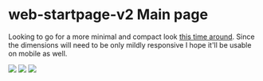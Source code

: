 <p align="center">

<h1>web-startpage-v2 Main page</h1>


  Looking to go for a more minimal and compact look [this time around](https://github.com/codencoding/web-startpage). Since the dimensions will need to be only mildly responsive I hope it'll be usable on mobile as well.


<img src="https://drive.google.com/uc?export=view&id=1QdsmtwHzVhPwG6TIubYfZnDhAso2NGmI">
<img src="https://drive.google.com/uc?export=view&id=1yxZFpokSwGOqdEN4lJdoPnihuJlsCJb0">
<img src="https://drive.google.com/uc?export=view&id=1xiuHzJQoiNX6z-nHPnB7ZnI1naPtH7BF">

</p>
